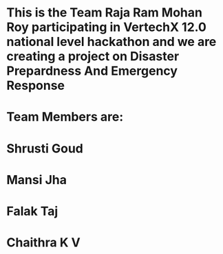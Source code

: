 # This is the Team Raja Ram Mohan Roy participating in VertechX 12.0 national level hackathon and we are creating a project on Disaster Prepardness And Emergency Response
# Team Members are:
# Shrusti Goud
# Mansi Jha
# Falak Taj
# Chaithra K V
